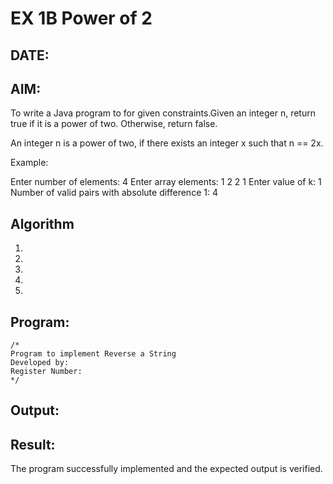 
# EX 1B Power of 2
## DATE:
## AIM:
To write a Java program to for given constraints.Given an integer n, return true if it is a power of two. Otherwise, return false.

An integer n is a power of two, if there exists an integer x such that n == 2x.

Example:

Enter number of elements: 4
Enter array elements:
1 2 2 1
Enter value of k: 1
Number of valid pairs with absolute difference 1: 4

## Algorithm
1. 
2. 
3. 
4.  
5.   

## Program:
```
/*
Program to implement Reverse a String
Developed by: 
Register Number:  
*/
```

## Output:



## Result:
The program successfully implemented and the expected output is verified.
